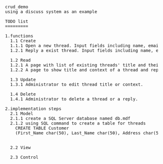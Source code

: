 <pre>
crud_demo
using a discuss system as an example

TODO list
=========

1.functions
  1.1 Create
  1.1.1 Open a new thread. Input fields including name, email(optional), title, context. 
  1.2.1 Reply a exist thread. Input fields including name, email(optional), reply.
  
  1.2 Read
  1.2.1 A page with list of existing threads' title and their authors with a link to show full thread.
  1.2.2 A page to show title and context of a thread and replies.
  
  1.3 Update
  1.3.1 Administrator to edit thread title or context.
  
  1.4 Delete
  1.4.1 Administrator to delete a thread or a reply.

2.implementation steps
  2.1 Model
  2.1.1 create a SQL Server database named db.mdf
  2.1.2 using SQL command to create a table for threads
    CREATE TABLE Customer
    (First_Name char(50), Last_Name char(50), Address char(50), City char(50), Country char(25), Birth_Date datetime);
  
  
  2.2 View
  
  2.3 Control
  
</pre>

